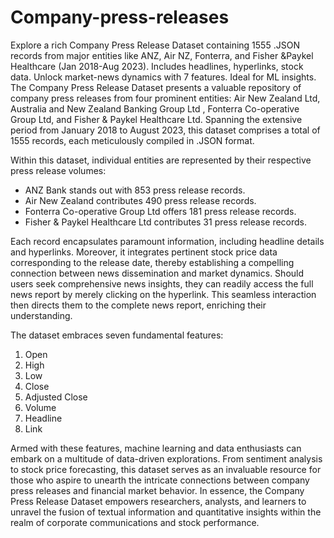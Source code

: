 # Company-press-releases
Explore a rich Company Press Release Dataset containing 1555 .JSON records from major entities like ANZ, Air NZ, Fonterra, and Fisher &amp;Paykel Healthcare (Jan 2018-Aug 2023). Includes headlines, hyperlinks, stock data. Unlock market-news dynamics with 7 features. Ideal for ML insights.
The Company Press Release Dataset presents a valuable repository of company press releases from four prominent entities: Air New Zealand Ltd, Australia and New Zealand Banking Group Ltd , Fonterra Co-operative Group Ltd, and Fisher & Paykel Healthcare Ltd. Spanning the extensive period from January 2018 to August 2023, this dataset comprises a total of 1555 records, each meticulously compiled in .JSON format.

Within this dataset, individual entities are represented by their respective press release volumes:
- ANZ Bank stands out with 853 press release records.
- Air New Zealand contributes 490 press release records.
- Fonterra Co-operative Group Ltd offers 181 press release records.
- Fisher & Paykel Healthcare Ltd contributes 31 press release records.

Each record encapsulates paramount information, including headline details and hyperlinks. Moreover, it integrates pertinent stock price data corresponding to the release date, thereby establishing a compelling connection between news dissemination and market dynamics. Should users seek comprehensive news insights, they can readily access the full news report by merely clicking on the hyperlink. This seamless interaction then directs them to the complete news report, enriching their understanding.

The dataset embraces seven fundamental features:
1. Open
2. High
3. Low
4. Close
5. Adjusted Close
6. Volume
7. Headline
8. Link

Armed with these features, machine learning and data enthusiasts can embark on a multitude of data-driven explorations. From sentiment analysis to stock price forecasting, this dataset serves as an invaluable resource for those who aspire to unearth the intricate connections between company press releases and financial market behavior. In essence, the Company Press Release Dataset empowers researchers, analysts, and learners to unravel the fusion of textual information and quantitative insights within the realm of corporate communications and stock performance.
